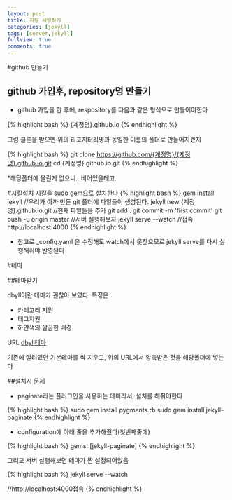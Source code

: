 ```yaml
---
layout: post
title: 지킬 세팅하기
categories: [jekyll]
tags: [server,jekyll]
fullview: true
comments: true
---
```


#github 만들기

## github 가입후, repository명 만들기

* github 가입을 한 후에, respository를 다음과 같은 형식으로 만들어야한다

{% highlight bash %}
{계정명}.github.io
{% endhighlight %}

그럼 클론을 받으면 위의 리포지터리명과 동일한 이름의 폴더로 만들어지겠지

{% highlight bash %}
git clone https://github.com/{계정명}/{계정명}.github.io.git
cd {계정명}.github.io.git
{% endhighlight %}

*해당폴더에 올린게 없으니.. 비어있을테고.

#지킬설치
지킬을 sudo gem으로 설치한다
{% highlight bash %}
gem install jekyll
//우리가 아까 만든 git 폴더에 파일들이 생성된다.
jekyll new {계정명}.github.io.git
//현재 파일들을 추가
git add .
git commit -m 'first commit'
git push -u origin master
//서버 실행해보자
jekyll serve --watch
//접속
http://localhost:4000
{% endhighlight %}

* 참고로 _config.yaml 은 수정해도 watch에서 못찾으므로 jekyll serve를 다시 실행해줘야 반영된다

#테마

##테마받기

dbyll이란 테마가 괜찮아 보였다. 특징은

* 카테고리 지원
* 태그지원
* 하얀색의 깔끔한 배경

URL
[dbyll테마](http://dbtek.github.io/dbyll/)

기존에 깔려있던 기본테마를 싹 지우고, 위의 URL에서 압축받은 것을 해당폴더에 넣는다

##설치시 문제
* paginate라는 플러그인을 사용하는 테마라서, 설치를 해줘야한다

{% highlight bash %}
sudo gem install pygments.rb
sudo gem install jekyll-paginate
{% endhighlight %}

* configuration에 아래 줄을 추가해줬다(첫번째줄에)

{% highlight bash %}
gems: [jekyll-paginate]
{% endhighlight %}

그리고 서버 실행해보면 테마가 짠 설정되어있음

{% highlight bash %}
jekyll serve --watch

//http://localhost:4000접속
{% endhighlight %}

